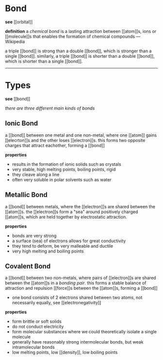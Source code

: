 # Bond

**see** [[orbital]]

**definition** a _chemical bond_ is a lasting attraction between [[atom]]s, ions or [[molecule]]s that enables the formation of chemical compounds &mdash; Wikipedia

a triple [[bond]] is strong than a double [[bond]], which is stronger than a single [[bond]]. similarly, a triple [[bond]] is shorter than a double [[bond]], which is shorter than a single [[bond]].

---

# Types

**see** [[bond]]

_there are three different main kinds of bonds_

## Ionic Bond

a [[bond]] between one metal and one non-metal, where one [[atom]] gains [[elecrton]]s and the other loses [[electron]]s. this forms two opposite charges that attract eachother, forming a [[bond]]

**properties**

- results in the formation of ionic solids such as crystals
- very stable, high melting points, boiling points, rigid
- they cleave along a line
- often very soluble in polar solvents such as water

## Metallic Bond

a [[bond]] between metals, where the [[electron]]s are shared between the [[atom]]s. the [[electron]]s form a "sea" around positively charged [[atom]]s, which are held together by electrostatic attraction.

**properties**

- bonds are very strong
- a surface (sea) of electrons allows for great conductivity
- they tend to deform, be very malleable and ductile
- very high melting and boiling points

## Covalent Bond

a [[bond]] between two non-metals, where pairs of [[electron]]s are shared between the [[atom]]s in a _bonding pair_. this forms a stable balance of attraction and repulsion [[force]]s between the [[atom]]s, forming a [[bond]]

- one bond consists of 2 electrons shared between two atoms, not necessarily equally, see [[electronegativity]]

**properties**

- form brittle or soft solids
- do not conduct electricity
- form molecular substances where we could theoretically isolate a single molecule
- generally have reasonably strong intermolecular bonds, but weak intramolecular bonds
- low melting points, low [[density]], low boiling points
